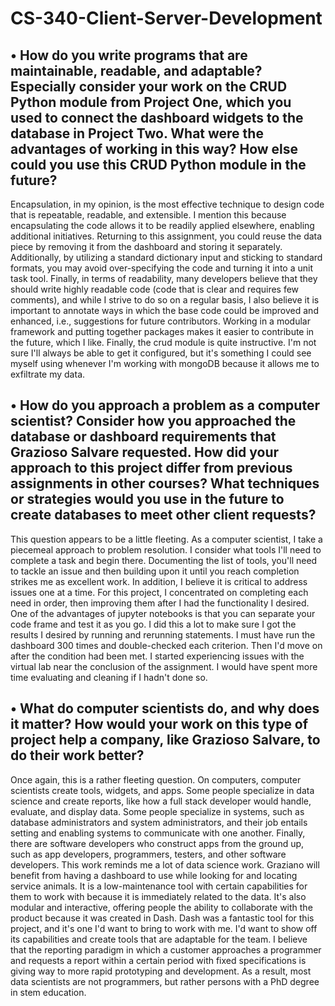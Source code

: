 # CS-340-Client-Server-Development

## •	How do you write programs that are maintainable, readable, and adaptable? Especially consider your work on the CRUD Python module from Project One, which you used to connect the dashboard widgets to the database in Project Two. What were the advantages of working in this way? How else could you use this CRUD Python module in the future?

Encapsulation, in my opinion, is the most effective technique to design code that is repeatable, readable, and extensible. I mention this because encapsulating the code allows it to be readily applied elsewhere, enabling additional initiatives. Returning to this assignment, you could reuse the data piece by removing it from the dashboard and storing it separately. Additionally, by utilizing a standard dictionary input and sticking to standard formats, you may avoid over-specifying the code and turning it into a unit task tool. Finally, in terms of readability, many developers believe that they should write highly readable code (code that is clear and requires few comments), and while I strive to do so on a regular basis, I also believe it is important to annotate ways in which the base code could be improved and enhanced, i.e., suggestions for future contributors. Working in a modular framework and putting together packages makes it easier to contribute in the future, which I like. Finally, the crud module is quite instructive. I'm not sure I'll always be able to get it configured, but it's something I could see myself using whenever I'm working with mongoDB because it allows me to exfiltrate my data.

## •	How do you approach a problem as a computer scientist? Consider how you approached the database or dashboard requirements that Grazioso Salvare requested. How did your approach to this project differ from previous assignments in other courses? What techniques or strategies would you use in the future to create databases to meet other client requests?

This question appears to be a little fleeting. As a computer scientist, I take a piecemeal approach to problem resolution. I consider what tools I'll need to complete a task and begin there. Documenting the list of tools, you'll need to tackle an issue and then building upon it until you reach completion strikes me as excellent work. In addition, I believe it is critical to address issues one at a time. For this project, I concentrated on completing each need in order, then improving them after I had the functionality I desired. One of the advantages of jupyter notebooks is that you can separate your code frame and test it as you go. I did this a lot to make sure I got the results I desired by running and rerunning statements. I must have run the dashboard 300 times and double-checked each criterion. Then I'd move on after the condition had been met. I started experiencing issues with the virtual lab near the conclusion of the assignment. I would have spent more time evaluating and cleaning if I hadn't done so.

## •	What do computer scientists do, and why does it matter? How would your work on this type of project help a company, like Grazioso Salvare, to do their work better?

Once again, this is a rather fleeting question. On computers, computer scientists create tools, widgets, and apps. Some people specialize in data science and create reports, like how a full stack developer would handle, evaluate, and display data. Some people specialize in systems, such as database administrators and system administrators, and their job entails setting and enabling systems to communicate with one another. Finally, there are software developers who construct apps from the ground up, such as app developers, programmers, testers, and other software developers. This work reminds me a lot of data science work. Graziano will benefit from having a dashboard to use while looking for and locating service animals. It is a low-maintenance tool with certain capabilities for them to work with because it is immediately related to the data. It's also modular and interactive, offering people the ability to collaborate with the product because it was created in Dash. Dash was a fantastic tool for this project, and it's one I'd want to bring to work with me. I'd want to show off its capabilities and create tools that are adaptable for the team. I believe that the reporting paradigm in which a customer approaches a programmer and requests a report within a certain period with fixed specifications is giving way to more rapid prototyping and development. As a result, most data scientists are not programmers, but rather persons with a PhD degree in stem education.

